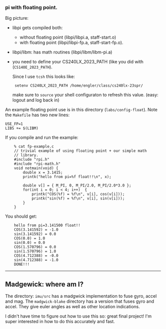 ### pi with floating point.

Big picture:

 - libpi gets compiled both:

    - without floating point (libpi/libpi.a, staff-start.o) 
    - with floating point (libpi/libpi-fp.a, staff-start-fp.o). 

 - libpi/libm: has math routines (libpi/libm/libm-pi.a)

 - you need to define  your CS240LX_2023_PATH (like you did with
   (`CS140E_2023_PATH`).  

   Since I use `tcsh` this looks like:

        setenv CS240LX_2023_PATH /home/engler/class/cs240lx-23spr/

   make sure to `source` your shell configuraton to refresh this
   value. (easy: logout and log back in)

An example floating point use is in this directory (`labs/config-float`).
Note the `Makefile` has two new lines:

    USE_FP=1
    LIBS += $(LIBM)

If you compile and run the example:

        % cat fp-example.c  
        // trivial example of using floating point + our simple math
        // library.
        #include "rpi.h"
        #include "rpi-math.h"
        void notmain(void) {
            double x = 3.1415;
            printk("hello from pi=%f float!!\n", x);
        
            double v[] = { M_PI, 0, M_PI/2.0, M_PI/2.0*3.0 };
            for(int i = 0; i < 4; i++)  {
                printk("COS(%f) = %f\n", v[i], cos(v[i]));
                printk("sin(%f) = %f\n", v[i], sin(v[i]));
            }
        }

You should get:

        hello from pi=3.141500 float!!
        COS(3.141592) = -1.0
        sin(3.141592) = 0.0
        COS(0.0) = 1.0
        sin(0.0) = 0.0
        COS(1.570796) = 0.0
        sin(1.570796) = 1.0
        COS(4.712388) = -0.0
        sin(4.712388) = -1.0
        DONE!!!


--------------------------------------------------------------------
## Madgewick: where am I?

The directory: `imu/src` has a madgwick implementation to fuse gyro, accel
and mag.  The `madgwick-blake` directory has a version that fuses gyro
and accel.  They give euler angles as well as other location indications.

I didn't have time to figure out how to use this so: great final project!
I'm super interested in how to do this accurately and fast.
